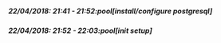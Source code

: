 
##### 22/04/2018: 21:41 - 21:52:pool[install/configure postgresql]

##### 22/04/2018: 21:52 - 22:03:pool[init setup]
